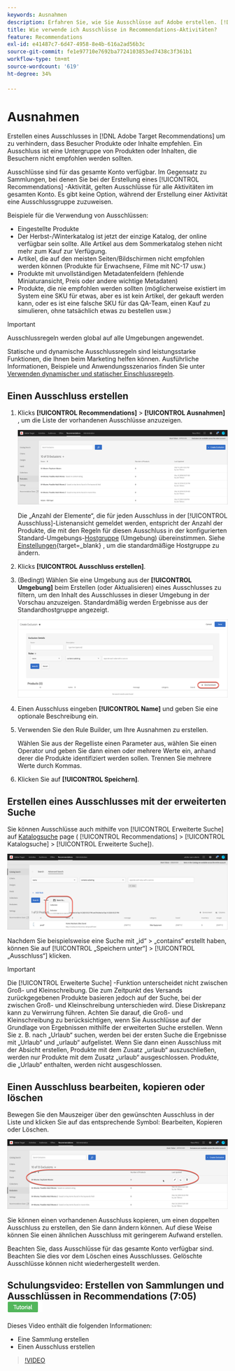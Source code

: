 ```yaml
---
keywords: Ausnahmen
description: Erfahren Sie, wie Sie Ausschlüsse auf Adobe erstellen. [!DNL Target] Recommendations , um zu verhindern, dass Produkte oder Inhalte Besuchern empfohlen werden.
title: Wie verwende ich Ausschlüsse in Recommendations-Aktivitäten?
feature: Recommendations
exl-id: e41487c7-6d47-4958-8e4b-616a2ad56b3c
source-git-commit: fe1e97710e7692ba7724103853ed7438c3f361b1
workflow-type: tm+mt
source-wordcount: '619'
ht-degree: 34%

---
```


# Ausnahmen

Erstellen eines Ausschlusses in [!DNL Adobe Target Recommendations] um zu verhindern, dass Besucher Produkte oder Inhalte empfehlen. Ein Ausschluss ist eine Untergruppe von Produkten oder Inhalten, die Besuchern nicht empfohlen werden sollten.

Ausschlüsse sind für das gesamte Konto verfügbar. Im Gegensatz zu Sammlungen, bei denen Sie bei der Erstellung eines [!UICONTROL Recommendations] -Aktivität, gelten Ausschlüsse für alle Aktivitäten im gesamten Konto. Es gibt keine Option, während der Erstellung einer Aktivität eine Ausschlussgruppe zuzuweisen.

Beispiele für die Verwendung von Ausschlüssen:

* Eingestellte Produkte
* Der Herbst-/Winterkatalog ist jetzt der einzige Katalog, der online verfügbar sein sollte. Alle Artikel aus dem Sommerkatalog stehen nicht mehr zum Kauf zur Verfügung.
* Artikel, die auf den meisten Seiten/Bildschirmen nicht empfohlen werden können (Produkte für Erwachsene, Filme mit NC-17 usw.)
* Produkte mit unvollständigen Metadatenfeldern (fehlende Miniaturansicht, Preis oder andere wichtige Metadaten)
* Produkte, die nie empfohlen werden sollten (möglicherweise existiert im System eine SKU für etwas, aber es ist kein Artikel, der gekauft werden kann, oder es ist eine falsche SKU für das QA-Team, einen Kauf zu simulieren, ohne tatsächlich etwas zu bestellen usw.)

>[!IMPORTANT]
>
>Ausschlussregeln werden global auf alle Umgebungen angewendet.
>
>Statische und dynamische Ausschlussregeln sind leistungsstarke Funktionen, die Ihnen beim Marketing helfen können. Ausführliche Informationen, Beispiele und Anwendungsszenarios finden Sie unter [Verwenden dynamischer und statischer Einschlussregeln](/help/main/c-recommendations/c-algorithms/use-dynamic-and-static-inclusion-rules.md#concept_4CB5C0FA705D4E449BD0B37B3D987F9F).

## Einen Ausschluss erstellen

1. Klicks **[!UICONTROL Recommendations]** > **[!UICONTROL Ausnahmen]** , um die Liste der vorhandenen Ausschlüsse anzuzeigen.

   ![exclusions_list-Bild](assets/exclusions_list.png)

   Die „Anzahl der Elemente“, die für jeden Ausschluss in der [!UICONTROL Ausschluss]-Listenansicht gemeldet werden, entspricht der Anzahl der Produkte, die mit den Regeln für diesen Ausschluss in der konfigurierten Standard-Umgebungs-[Hostgruppe](/help/main/administrating-target/hosts.md) (Umgebung) übereinstimmen. Siehe [Einstellungen](https://experienceleague.adobe.com/docs/target-dev/developer/recommendations.html){target=_blank} , um die standardmäßige Hostgruppe zu ändern.

1. Klicks **[!UICONTROL Ausschluss erstellen]**.

1. (Bedingt) Wählen Sie eine Umgebung aus der **[!UICONTROL Umgebung]** beim Erstellen (oder Aktualisieren) eines Ausschlusses zu filtern, um den Inhalt des Ausschlusses in dieser Umgebung in der Vorschau anzuzeigen. Standardmäßig werden Ergebnisse aus der Standardhostgruppe angezeigt.

   ![Ausschluss erstellen](/help/main/c-recommendations/c-products/assets/CreateExclusion.png)

1. Einen Ausschluss eingeben **[!UICONTROL Name]** und geben Sie eine optionale Beschreibung ein.

1. Verwenden Sie den Rule Builder, um Ihre Ausnahmen zu erstellen.

   Wählen Sie aus der Regelliste einen Parameter aus, wählen Sie einen Operator und geben Sie dann einen oder mehrere Werte ein, anhand derer die Produkte identifiziert werden sollen. Trennen Sie mehrere Werte durch Kommas.

1. Klicken Sie auf **[!UICONTROL Speichern]**.

## Erstellen eines Ausschlusses mit der erweiterten Suche

Sie können Ausschlüsse auch mithilfe von [!UICONTROL Erweiterte Suche] auf [Katalogsuche](/help/main/c-recommendations/c-products/catalog-search.md#save-as) page ( [!UICONTROL Recommendations] > [!UICONTROL Katalogsuche] > [!UICONTROL Erweiterte Suche]).

![Dialogfeld &quot;Speichern unter&quot;](/help/main/c-recommendations/c-products/assets/save-as.png)

Nachdem Sie beispielsweise eine Suche mit „id“ > „contains“ erstellt haben, können Sie auf [!UICONTROL „Speichern unter“] > [!UICONTROL „Ausschluss“] klicken.

>[!IMPORTANT]
>
>Die [!UICONTROL Erweiterte Suche] -Funktion unterscheidet nicht zwischen Groß- und Kleinschreibung. Die zum Zeitpunkt des Versands zurückgegebenen Produkte basieren jedoch auf der Suche, bei der zwischen Groß- und Kleinschreibung unterschieden wird. Diese Diskrepanz kann zu Verwirrung führen. Achten Sie darauf, die Groß- und Kleinschreibung zu berücksichtigen, wenn Sie Ausschlüsse auf der Grundlage von Ergebnissen mithilfe der erweiterten Suche erstellen. Wenn Sie z. B. nach „Urlaub“ suchen, werden bei der ersten Suche die Ergebnisse mit „Urlaub“ und „urlaub“ aufgelistet. Wenn Sie dann einen Ausschluss mit der Absicht erstellen, Produkte mit dem Zusatz „urlaub“ auszuschließen, werden nur Produkte mit dem Zusatz „urlaub“ ausgeschlossen. Produkte, die „Urlaub“ enthalten, werden nicht ausgeschlossen.

## Einen Ausschluss bearbeiten, kopieren oder löschen

Bewegen Sie den Mauszeiger über den gewünschten Ausschluss in der Liste und klicken Sie auf das entsprechende Symbol: Bearbeiten, Kopieren oder Löschen.

![Hover-Symbole für einen Ausschluss](/help/main/c-recommendations/c-products/assets/hover-exclusions.png)

Sie können einen vorhandenen Ausschluss kopieren, um einen doppelten Ausschluss zu erstellen, den Sie dann ändern können. Auf diese Weise können Sie einen ähnlichen Ausschluss mit geringerem Aufwand erstellen.

Beachten Sie, dass Ausschlüsse für das gesamte Konto verfügbar sind. Beachten Sie dies vor dem Löschen eines Ausschlusses. Gelöschte Ausschlüsse können nicht wiederhergestellt werden.

## Schulungsvideo: Erstellen von Sammlungen und Ausschlüssen in Recommendations (7:05) ![Tutorial-Badge](/help/main/assets/tutorial.png)

Dieses Video enthält die folgenden Informationen:

* Eine Sammlung erstellen
* Einen Ausschluss erstellen

>[!VIDEO](https://video.tv.adobe.com/v/27689)
